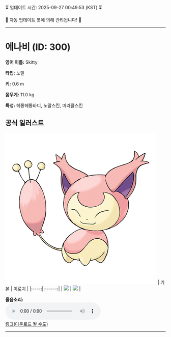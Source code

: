 
⏳ 업데이트 시간: 2025-09-27 00:49:53 (KST) ⏳

🤖 자동 업데이트 봇에 의해 관리됩니다! 🤖

---

# 에나비 (ID: 300)
**영어 이름:** Skitty

**타입:** 노말

**키:** 0.6 m

**몸무게:** 11.0 kg

**특성:** 헤롱헤롱바디, 노말스킨, 미라클스킨

## 공식 일러스트
![](https://raw.githubusercontent.com/PokeAPI/sprites/master/sprites/pokemon/other/official-artwork/300.png)
| 기본 | 이로치 |
|:----:|:------:|
| <img src="http://play.pokemonshowdown.com/sprites/ani/skitty.gif" width="200"> | <img src="http://play.pokemonshowdown.com/sprites/ani-shiny/skitty.gif" width="200"> |

**울음소리:**<br><audio controls src="https://raw.githubusercontent.com/PokeAPI/cries/main/cries/pokemon/latest/300.ogg"></audio><br> [링크(다운로드 될 수도)](https://raw.githubusercontent.com/PokeAPI/cries/main/cries/pokemon/latest/300.ogg)


---
